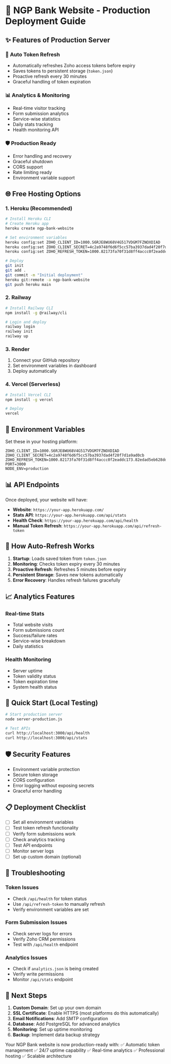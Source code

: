 # 🚀 NGP Bank Website - Production Deployment Guide

## ✨ Features of Production Server

### 🔄 **Auto Token Refresh**
- Automatically refreshes Zoho access tokens before expiry
- Saves tokens to persistent storage (`token.json`)
- Proactive refresh every 30 minutes
- Graceful handling of token expiration

### 📊 **Analytics & Monitoring**
- Real-time visitor tracking
- Form submission analytics
- Service-wise statistics
- Daily stats tracking
- Health monitoring API

### 🛡️ **Production Ready**
- Error handling and recovery
- Graceful shutdown
- CORS support
- Rate limiting ready
- Environment variable support

## 🌐 Free Hosting Options

### 1. **Heroku (Recommended)**
```bash
# Install Heroku CLI
# Create Heroku app
heroku create ngp-bank-website

# Set environment variables
heroku config:set ZOHO_CLIENT_ID=1000.S6RJE8WU68V4G517VDGM7FZNOXDIAD
heroku config:set ZOHO_CLIENT_SECRET=4c2a9748f6d6f5cc57ba3937dad4f20f7d1a9ad0cb
heroku config:set ZOHO_REFRESH_TOKEN=1000.82173fa70f31d8ff4accc0f2eaddc173.82edad5eb628dd351546c860fb3da682

# Deploy
git init
git add .
git commit -m "Initial deployment"
heroku git:remote -a ngp-bank-website
git push heroku main
```

### 2. **Railway**
```bash
# Install Railway CLI
npm install -g @railway/cli

# Login and deploy
railway login
railway init
railway up
```

### 3. **Render**
1. Connect your GitHub repository
2. Set environment variables in dashboard
3. Deploy automatically

### 4. **Vercel (Serverless)**
```bash
# Install Vercel CLI
npm install -g vercel

# Deploy
vercel
```

## 🔧 Environment Variables

Set these in your hosting platform:

```env
ZOHO_CLIENT_ID=1000.S6RJE8WU68V4G517VDGM7FZNOXDIAD
ZOHO_CLIENT_SECRET=4c2a9748f6d6f5cc57ba3937dad4f20f7d1a9ad0cb
ZOHO_REFRESH_TOKEN=1000.82173fa70f31d8ff4accc0f2eaddc173.82edad5eb628dd351546c860fb3da682
PORT=3000
NODE_ENV=production
```

## 📊 API Endpoints

Once deployed, your website will have:

- **Website**: `https://your-app.herokuapp.com/`
- **Stats API**: `https://your-app.herokuapp.com/api/stats`
- **Health Check**: `https://your-app.herokuapp.com/api/health`
- **Manual Token Refresh**: `https://your-app.herokuapp.com/api/refresh-token`

## 🔄 How Auto-Refresh Works

1. **Startup**: Loads saved token from `token.json`
2. **Monitoring**: Checks token expiry every 30 minutes
3. **Proactive Refresh**: Refreshes 5 minutes before expiry
4. **Persistent Storage**: Saves new tokens automatically
5. **Error Recovery**: Handles refresh failures gracefully

## 📈 Analytics Features

### Real-time Stats
- Total website visits
- Form submissions count
- Success/failure rates
- Service-wise breakdown
- Daily statistics

### Health Monitoring
- Server uptime
- Token validity status
- Token expiration time
- System health status

## 🚀 Quick Start (Local Testing)

```bash
# Start production server
node server-production.js

# Test APIs
curl http://localhost:3000/api/health
curl http://localhost:3000/api/stats
```

## 🛡️ Security Features

- Environment variable protection
- Secure token storage
- CORS configuration
- Error logging without exposing secrets
- Graceful error handling

## 📋 Deployment Checklist

- [ ] Set all environment variables
- [ ] Test token refresh functionality
- [ ] Verify form submissions work
- [ ] Check analytics tracking
- [ ] Test API endpoints
- [ ] Monitor server logs
- [ ] Set up custom domain (optional)

## 🔧 Troubleshooting

### Token Issues
- Check `/api/health` for token status
- Use `/api/refresh-token` to manually refresh
- Verify environment variables are set

### Form Submission Issues
- Check server logs for errors
- Verify Zoho CRM permissions
- Test with `/api/health` endpoint

### Analytics Issues
- Check if `analytics.json` is being created
- Verify write permissions
- Monitor `/api/stats` endpoint

## 🌟 Next Steps

1. **Custom Domain**: Set up your own domain
2. **SSL Certificate**: Enable HTTPS (most platforms do this automatically)
3. **Email Notifications**: Add SMTP configuration
4. **Database**: Add PostgreSQL for advanced analytics
5. **Monitoring**: Set up uptime monitoring
6. **Backup**: Implement data backup strategy

Your NGP Bank website is now production-ready with:
✅ Automatic token management
✅ 24/7 uptime capability
✅ Real-time analytics
✅ Professional hosting
✅ Scalable architecture
